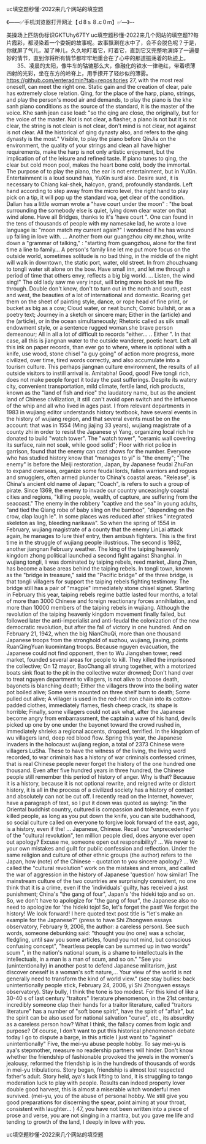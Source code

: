 uc填空题秒懂-2022来几个网站的填空题

《——✅手机浏览器打开网沚【ｄ8ｓ８.c０m】✅—》--

美操场上匹防伪标识GKTUhy67TY
uc填空题秒懂-2022来几个网站的填空题??每片霞彩，都浸染着一个委婉的故事呢。故事飘涮在水中了，会不会脱色呢？于是，你就屏了气儿，凝了神儿，久久地盯着它，盯着它，直到它又完整地演绎了一遍曼妙的情节，直到你将所有情节都牢牢地重合在了心中的那道振荡着的轨迹上。
　　35、凌晨的太阳，像牛车的轱辘那么大，像融化的铁水一律艳红，带着喷薄四射的光彩，坐在东方的岭脊上，用手撩开了轻纱似的薄雾。
https://github.com/enteradmin?tab=repositories
27, with the most real oneself, can meet the right one.
Static gain and the creation of clear, pale has extremely close relation.
Qing, for the place of the harp, piano, strings, and play the person's mood air and demands, to play the piano is the khe sanh piano conditions as the source of the standard, it is the master of the voice.
Khe sanh jean case load: "so the qing are close, the originally, but for the voice of the master.
Not is not clear, a flasher, a piano is not but it is not clear, the string is not clean is not clear, don't mind is not clear, not against is not clear.
All the historical of qing dynasty also, and refers to the qing dynasty is the most."
Visible, to play the piano before QinJia on the environment, the quality of your strings and clean all have higher requirements, make the harp is not only artistic enjoyment, but the implication of of the leisure and refined taste.
If piano tunes to qing, the clear but cold moon pool, makes the heart bone cold, body the immortal.
The purpose of to play the piano, the ear is not entertainment, but in YuXin.
Entertainment is a loud sound has, YuXin surd also.
Desire surd, it is necessary to Chiang kai-shek, halcyon, grand, profoundly standards.
Left hand according to step away from the micro level, the right hand to play pick on a tip, it will pop up the standard voa, get clear of the condition.
Dalian has a little woman wrote a "have court under the moon" : "the boat surrounding the somebody else is quiet, lying down clear water on that wind alone.
Have all Bridges, thanks to it's 'have court ".
One can found in the tens of thousands of people with my namesake lad, he wrote a love language is: "moon match my current again?"
I wondered if he has wound up falling in love with.
...
Another from our guangzhou city mr.zhou, write down a "grammar of talking," : "starting from guangzhou, alone for the first time a line to family...
A person's family line let me put more focus on the outside world, sometimes solitude is no bad thing, in the middle of the night will walk in downtown, the static port, water, old street.
In from zhouzhuang to tongli water sit alone on the bow.
Have small inn, and let me through a period of time that others envy, reflects a big big world.
...
Listen, the wind sing!"
The old lady saw me very input, will bring more book let me flip through.
Double don't know, don't to turn out in the north and south, east and west, the beauties of a lot of international and domestic.
Roaring get them on the sheet of painting style, dance, or rope head of fine print, or bucket as big as a cow;
Cloud water, or neat bunch;
Comic bullshit, or as a poetry text;
Journey in a sketch or sincere man;
Either in the (article) and the (article), or in the ocean simultaneously;
Rhetoric called as silk small endowment style, or a sentence rugged woman.she brave person demeanour;
All in all a lot of difficult to records "either...
..
Either ".
In that case, all this is jiangnan water to the outside wanderer, poetic heart.
Left all this ink on paper records, than ever go to where, where is optional with a knife, use wood, stone chisel "a guy going" of action more progress, more civilized, over time, tired words correctly, and also accumulate into a tourism culture.
This perhaps jiangnan culture environment, the results of all outside visitors to instill arrival is.
Amitabha!
Good, good!
Five tongli rich, does not make people forget it today the past sufferings.
Despite its watery city, convenient transportation, mild climate, fertile land, rich products, known as the "land of fish and rice" the laudatory name, but as the ancient land of Chinese civilization, it still can't avoid open switch and the influence of the whip and all who lived in ages past.
I from relevant departments in 1983 in wujiang editor understands history textbook, have several events in the history of wujiang region, and that several events must be on the account: that was in 1554 (Ming jiajing 33 years), wujiang magistrate of a county zhi in order to resist the Japanese yi Yang, organizing local rich he donated to build "watch tower".
The "watch tower", "ceramic wall covering its surface, rain not soak, while good solid";
Floor with riot police in garrison, found that the enemy can cast shows for the number.
Everyone who has studied history know that "manages to yi" is "the enemy";
"The enemy" is before the Meiji restoration, Japan, by Japanese feudal ZhuFan to expand overseas, organize some feudal lords, fallen warriors and rogues and smugglers, often armed plunder to China's coastal areas.
"Release", is China's ancient old name of Japan;
"Coach", is refers to such a group of pirate.
Since 1369, the enemy to invade our country unceasingly coastal cities and regions, "killing people, wealth, of capture, are suffering from the seacoast."
The enemy in the robbery "captive and the sea" in young adults, "and tied the Qiang robe of baby sling on the bamboo", "depending on the crow, clap laugh le".
In some places was reduced after strikes "integrated skeleton as ling, bleeding narikawa".
So when the spring of 1554 in February, wujiang magistrate of a county that the enemy LinLai attack again, he manages to lure thief entry, then ambush fighters.
This is the first time in the struggle of wujiang people illustrious.
The second is 1862, another jiangnan February weather.
The king of the taiping heavenly kingdom zhong political launched a second fight against Shanghai.
In wujiang tongli, li was dominated by taiping rebels, reed market, Jiang Zhen, has become a base areas behind the taiping rebels.
In tongli town, known as the "bridge in treasure," said the "Pacific bridge" of the three bridge, is that tongli villagers for support the taiping rebels fighting testimony.
The bridge still has a pair of "magpie" immediately stone chisel signet.
Starting in February this year, taiping rebels regime battle lasted four months, a total of more than 3000 Chinese and foreign reactionary forces annihilation, and more than 10000 members of the taiping rebels in wujiang.
Although the revolution of the taiping heavenly kingdom movement finally failed, but followed later the anti-imperialist and anti-feudal the colonization of the new democratic revolution, but after the fall of victory in one hundred.
And on February 21, 1942, when the big NianChuQi, more than one thousand Japanese troops from the stronghold of suzhou, wujiang, jiaxing, points RuanQingYuan kuomintang troops.
Because nguyen evacuation, the Japanese could not find opponent, then to Wu Jiangshen tower, reed market, founded several areas for people to kill.
They killed the imprisoned the collective;
On 12 mayor, BaoChang all strung together, with a motorized boats sink float to the pit in the collective water drowned;
Don't hand over to treat nguyen department to villagers, is not alive to choose death, bayonets is blanching death;
Either the villagers throw into the boiling water pot boiled alive;
Some were mounted on three shelf burn to death;
Some pulled out alive;
A villager is used in the red-hot iron chain into its cotton-padded clothes, immediately flames, flesh cheep crack, its shape is horrible;
Finally, some villagers could not ask what, after the Japanese become angry from embarrassment, the captain a wave of his hand, devils picked up one by one under the bayonet toward the crowd rushed in, immediately shrieks a regional accents, dropped, terrified.
In the kingdom of wu villagers land, deep red blood flow.
Spring this year, the Japanese invaders in the holocaust wujiang region, a total of 2373 Chinese were villagers LuSha.
These to have the witness of the living, the living word recorded, to war criminals has a history of war criminals confessed crimes, that is real Chinese people never forget the history of the one hundred one thousand.
Even after five hundred years in three hundred, the Chinese people still remember this period of history of anger.
Why is that?
Because it is a history, because it is not optional rewrite, and reigned write or distort history, it is all in the process of a civilized society has a history of contact and absolutely can not be cut off.
I recently read on the Internet, however, have a paragraph of text, so I put it down was quoted as saying: "in the Oriental buddhist country, cultured is compassion and tolerance, even if you killed people, as long as you put down the knife, you can site buddhahood, so social culture called on everyone to forgive look forward of the east, ago, is a history, even if the!
...
Japanese, Chinese.
Recall our "unprecedented" of the "cultural revolution", ten million people died, does anyone ever open out apology? Excuse me, someone open out responsibility?
...
We never to your own mistakes and guilt for public confession and reflection.
Under the same religion and culture of other ethnic groups (the author) refers to the Japan, how (note) of the Chinese - quotation to you sincere apology?
...
We called the "cultural revolution" work on the mistakes and errors, and called the war of aggression in the history of Japanese 'question' how similar!
The mainstream culture of the two countries are surprisingly consistent, no one think that it is a crime, even if the 'individuals' guilty, has received a just punishment;
China's "the gang of four", Japan's 'the hideki tojo and so on.
So, we don't have to apologize for "the gang of four", the Japanese also no need to apologize for 'the hideki tojo!
So, let's forget the past!
We forget the history!
We look forward!
I here quoted text post title is "let's make an example for the Japanese?"
(press to have Shi Zhongwen essays observatory, February 9, 2006, the author: a careless person).
See such words, someone debunking said: "thought you (no one) was a scholar, fledgling, until saw you some articles, found you not mind, but conscious confusing concept", "heartless people can be summed up in two words" scum ", in the nation's national scum, is a shame to intellectuals in the intellectuals, in a man is a man of scum, and so on."
"See you (unintentionally) in another post to defend Japanese militarism, just discover oneself is a woman's soft nature,...
Your view of the world is not generally need to transform the kind of world view."
(see stay bullies: back unintentionally people stick, February 24, 2006, yi Shi Zhongwen essays observatory).
Stay bully, I think the tone is too modest.
For this kind of like a 30-40 s of last century "traitors" literature phenomenon, in the 21st century, incredibly someone clap their hands for a traitor literature, called "traitors literature" has a number of "soft bone spirit", have the spirit of "affair", but the spirit can be also used for national salvation "curve", etc., its absurdity as a careless person how?
What I think, the fallacy comes from logic and purpose?
Of course, I don't want to put this historical phenomenon debate today I go to dispute a barge, in this article I just want to "against" unintentionally"
Five, the mei-yu abuse people hobby.
To say mei-yu is aya's stepmother, measure no readership partners will hinder.
Don't know whether the friendship of fashionable provoked the jewels in the women's jealousy, reformed the friendship is in the hundreds of thousands of words in mei-yu tribulations.
Story began, friendship is almost lost respected father's adult.
Story held, aya's luck lifting to land, it is struggling to tango moderation luck to play with people.
Results can indeed property lover double good harvest, this is almost a miserable witch wonderful men survived.
(mei-yu, you of the abuse of personal hobby.
We still give you good preparations for discerning the spear, point aiming at your throat, consistent with laughter...
)
47, you have not been written into a piece of prose and verse, you are not singing in a mantra, but you gave me life and tending to growth of the land, I deeply in love with you.




uc填空题秒懂-2022来几个网站的填空题
